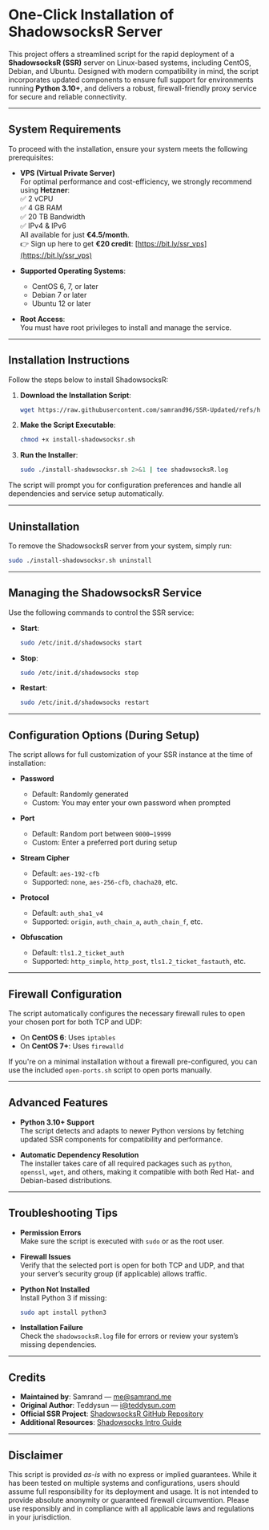 # One-Click Installation of ShadowsocksR Server

This project offers a streamlined script for the rapid deployment of a **ShadowsocksR (SSR)** server on Linux-based systems, including CentOS, Debian, and Ubuntu. Designed with modern compatibility in mind, the script incorporates updated components to ensure full support for environments running **Python 3.10+**, and delivers a robust, firewall-friendly proxy service for secure and reliable connectivity.

---

## System Requirements

To proceed with the installation, ensure your system meets the following prerequisites:

- **VPS (Virtual Private Server)**  
  For optimal performance and cost-efficiency, we strongly recommend using **Hetzner**:  
  ✅ 2 vCPU  
  ✅ 4 GB RAM  
  ✅ 20 TB Bandwidth  
  ✅ IPv4 & IPv6  
  All available for just **€4.5/month**.  
  👉 Sign up here to get **€20 credit**: [https://bit.ly/ssr_vps](https://bit.ly/ssr_vps)

- **Supported Operating Systems**:
  - CentOS 6, 7, or later
  - Debian 7 or later
  - Ubuntu 12 or later

- **Root Access**:  
  You must have root privileges to install and manage the service.

---

## Installation Instructions

Follow the steps below to install ShadowsocksR:

1. **Download the Installation Script**:
   ```bash
   wget https://raw.githubusercontent.com/samrand96/SSR-Updated/refs/heads/main/install.sh -O install-shadowsocksr.sh
   ```

2. **Make the Script Executable**:
   ```bash
   chmod +x install-shadowsocksr.sh
   ```

3. **Run the Installer**:
   ```bash
   sudo ./install-shadowsocksr.sh 2>&1 | tee shadowsocksR.log
   ```

The script will prompt you for configuration preferences and handle all dependencies and service setup automatically.

---

## Uninstallation

To remove the ShadowsocksR server from your system, simply run:

```bash
sudo ./install-shadowsocksr.sh uninstall
```

---

## Managing the ShadowsocksR Service

Use the following commands to control the SSR service:

- **Start**:
  ```bash
  sudo /etc/init.d/shadowsocks start
  ```

- **Stop**:
  ```bash
  sudo /etc/init.d/shadowsocks stop
  ```

- **Restart**:
  ```bash
  sudo /etc/init.d/shadowsocks restart
  ```

---

## Configuration Options (During Setup)

The script allows for full customization of your SSR instance at the time of installation:

- **Password**  
  - Default: Randomly generated  
  - Custom: You may enter your own password when prompted

- **Port**  
  - Default: Random port between `9000`–`19999`  
  - Custom: Enter a preferred port during setup

- **Stream Cipher**  
  - Default: `aes-192-cfb`  
  - Supported: `none`, `aes-256-cfb`, `chacha20`, etc.

- **Protocol**  
  - Default: `auth_sha1_v4`  
  - Supported: `origin`, `auth_chain_a`, `auth_chain_f`, etc.

- **Obfuscation**  
  - Default: `tls1.2_ticket_auth`  
  - Supported: `http_simple`, `http_post`, `tls1.2_ticket_fastauth`, etc.

---

## Firewall Configuration

The script automatically configures the necessary firewall rules to open your chosen port for both TCP and UDP:

- On **CentOS 6**: Uses `iptables`
- On **CentOS 7+**: Uses `firewalld`

If you're on a minimal installation without a firewall pre-configured, you can use the included `open-ports.sh` script to open ports manually.

---

## Advanced Features

- **Python 3.10+ Support**  
  The script detects and adapts to newer Python versions by fetching updated SSR components for compatibility and performance.

- **Automatic Dependency Resolution**  
  The installer takes care of all required packages such as `python`, `openssl`, `wget`, and others, making it compatible with both Red Hat- and Debian-based distributions.

---

## Troubleshooting Tips

- **Permission Errors**  
  Make sure the script is executed with `sudo` or as the root user.

- **Firewall Issues**  
  Verify that the selected port is open for both TCP and UDP, and that your server’s security group (if applicable) allows traffic.

- **Python Not Installed**  
  Install Python 3 if missing:
  ```bash
  sudo apt install python3
  ```

- **Installation Failure**  
  Check the `shadowsocksR.log` file for errors or review your system’s missing dependencies.

---

## Credits

- **Maintained by**: Samrand — [me@samrand.me](mailto:me@samrand.me)  
- **Original Author**: Teddysun — [i@teddysun.com](mailto:i@teddysun.com)  
- **Official SSR Project**: [ShadowsocksR GitHub Repository](https://github.com/shadowsocksrr/shadowsocksr)  
- **Additional Resources**: [Shadowsocks Intro Guide](https://shadowsocks.be/9.html)

---

## Disclaimer

This script is provided *as-is* with no express or implied guarantees. While it has been tested on multiple systems and configurations, users should assume full responsibility for its deployment and usage. It is not intended to provide absolute anonymity or guaranteed firewall circumvention. Please use responsibly and in compliance with all applicable laws and regulations in your jurisdiction.
